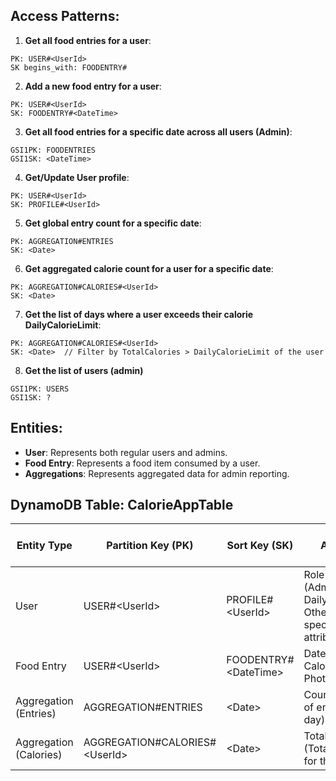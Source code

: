 ## Access Patterns:

1. **Get all food entries for a user**:

```
PK: USER#<UserId>
SK begins_with: FOODENTRY#
```

2. **Add a new food entry for a user**:

```
PK: USER#<UserId>
SK: FOODENTRY#<DateTime>
```

3. **Get all food entries for a specific date across all users (Admin)**:

```
GSI1PK: FOODENTRIES
GSI1SK: <DateTime>
```

4. **Get/Update User profile**:

```
PK: USER#<UserId>
SK: PROFILE#<UserId>
```

5. **Get global entry count for a specific date**:

```
PK: AGGREGATION#ENTRIES
SK: <Date>
```

6. **Get aggregated calorie count for a user for a specific date**:

```
PK: AGGREGATION#CALORIES#<UserId>
SK: <Date>
```

7. **Get the list of days where a user exceeds their calorie DailyCalorieLimit**:

```
PK: AGGREGATION#CALORIES#<UserId>
SK: <Date>  // Filter by TotalCalories > DailyCalorieLimit of the user
```

8. **Get the list of users (admin)**

```
GSI1PK: USERS
GSI1SK: ?
```

## Entities:

- **User**: Represents both regular users and admins.
- **Food Entry**: Represents a food item consumed by a user.
- **Aggregations**: Represents aggregated data for admin reporting.

## DynamoDB Table: CalorieAppTable

| Entity Type            | Partition Key (PK)              | Sort Key (SK)          | Attributes                                                              | GSI1PK (Partition Key) | GSI1SK (Sort Key) |
| ---------------------- | ------------------------------- | ---------------------- | ----------------------------------------------------------------------- | ---------------------- | ----------------- |
| User                   | USER#\<UserId\>                 | PROFILE#\<UserId>      | Role (Admin/User), DailyCalorieLimit, Other user-specific attributes... | -                      | -                 |
| Food Entry             | USER#\<UserId\>                 | FOODENTRY#\<DateTime\> | Date, FoodName, Calories, PhotoS3Key                                    | FOODENTRY              | \<Date\>          |
| Aggregation (Entries)  | AGGREGATION#ENTRIES             | \<Date\>               | Count (Number of entries for that day)                                  | -                      | -                 |
| Aggregation (Calories) | AGGREGATION#CALORIES#\<UserId\> | \<Date\>               | TotalCalories (Total calories for that day)                             | -                      | -                 |
